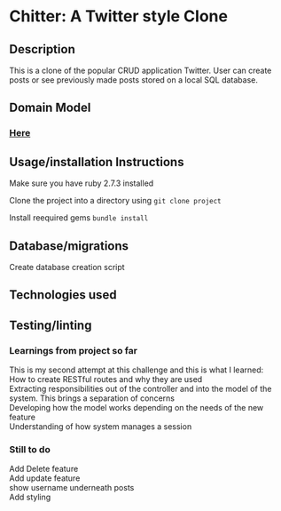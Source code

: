 # Chitter: A Twitter style Clone

## Description

This is a clone of the popular CRUD application Twitter. User can create posts or see previously made posts stored on a local SQL database.

## Domain Model

### [Here](https://drive.google.com/file/d/1F5j6tjuvF94mBVeEALjkHr5AhWK1iBaF/view?usp=sharing) <br>

## Usage/installation Instructions

Make sure you have ruby 2.7.3 installed

Clone the project into a directory using
```git clone project```

Install reequired gems
```bundle install```

## Database/migrations

Create database creation script

## Technologies used

## Testing/linting

### Learnings from project so far

This is my second attempt at this challenge and this is what I learned: <br>
How to create RESTful routes and why they are used <br>
Extracting responsibilities out of the controller and into the model of the system. This brings a separation of concerns <br>
Developing how the model works depending on the needs of the new feature <br>
Understanding of how system manages a session

### Still to do
Add Delete feature <br>
Add update feature <br>
show username underneath posts<br>
Add styling <br>
